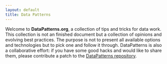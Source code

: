 ```yaml
---
layout: default
title: Data Patterns
---
```


Welcome to **DataPatterns.org**, a collection of tips and tricks for data 
work. This collection is not an finished document but a collection of 
opinions and evolving best practices. The purpose is not to present all 
available options and technologies but to pick one and follow it through.
DataPatterns is also a collaborative effort: if you have some good hacks and 
would like to share them, please contribute a patch to the [DataPatterns 
repository][dp].

[dp]: https://github.com/okfn/datapatterns

